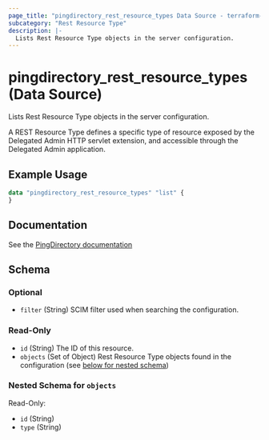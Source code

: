 ```yaml
---
page_title: "pingdirectory_rest_resource_types Data Source - terraform-provider-pingdirectory"
subcategory: "Rest Resource Type"
description: |-
  Lists Rest Resource Type objects in the server configuration.
---
```


# pingdirectory_rest_resource_types (Data Source)

Lists Rest Resource Type objects in the server configuration.

A REST Resource Type defines a specific type of resource exposed by the Delegated Admin HTTP servlet extension, and accessible through the Delegated Admin application.

## Example Usage

```terraform
data "pingdirectory_rest_resource_types" "list" {
}
```

## Documentation
See the [PingDirectory documentation](https://docs.pingidentity.com/r/en-us/pingdirectory-93/pd_da_create_config_rest_resource_type)

<!-- schema generated by tfplugindocs -->
## Schema

### Optional

- `filter` (String) SCIM filter used when searching the configuration.

### Read-Only

- `id` (String) The ID of this resource.
- `objects` (Set of Object) Rest Resource Type objects found in the configuration (see [below for nested schema](#nestedatt--objects))

<a id="nestedatt--objects"></a>
### Nested Schema for `objects`

Read-Only:

- `id` (String)
- `type` (String)

